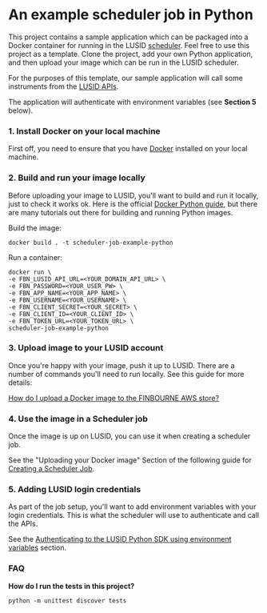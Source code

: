 # An example scheduler job in Python

This project contains a sample application which can be packaged into a Docker container for running in the LUSID [scheduler](https://www.lusid.com/scheduler2/swagger/index.html). Feel free to use this project as a template. Clone the project, add your own Python application, and then upload your image which can be run in the LUSID scheduler. 

For the purposes of this template, our sample application will call some instruments from the [LUSID APIs](https://www.lusid.com/api/swagger/index.html).

The application will authenticate with environment variables (see <b>Section 5</b> below).

### 1. Install Docker on your local machine

First off, you need to ensure that you have [Docker](https://www.docker.com/) installed on your local machine.

### 2. Build and run your image locally

Before uploading your image to LUSID, you'll want to build and run it locally, just to check it works ok. Here is the official [Docker Python guide](https://docs.docker.com/language/python/), but there are many tutorials out there for building and running Python images.

Build the image:

```
docker build . -t scheduler-job-example-python
```

Run a container:

```
docker run \
-e FBN_LUSID_API_URL=<YOUR_DOMAIN_API_URL> \
-e FBN_PASSWORD=<YOUR_USER_PW> \
-e FBN_APP_NAME=<YOUR_APP_NAME> \
-e FBN_USERNAME=<YOUR_USERNAME> \
-e FBN_CLIENT_SECRET=<YOUR_SECRET> \
-e FBN_CLIENT_ID=<YOUR_CLIENT_ID> \
-e FBN_TOKEN_URL=<YOUR_TOKEN_URL> \
scheduler-job-example-python
```

### 3. Upload image to your LUSID account

Once you're happy with your image, push it up to LUSID. There are a number of commands you'll need to run locally. See this guide for more details:

[How do I upload a Docker image to the FINBOURNE AWS store?](https://support.lusid.com/knowledgebase/article/KA-01698/en-us)

### 4. Use the image in a Scheduler job

Once the image is up on LUSID, you can use it when creating a scheduler job.

See the "Uploading your Docker image" Section of the following guide for [Creating a Scheduler Job](https://support.lusid.com/knowledgebase/article/KA-01645/#create-job).

### 5. Adding LUSID login credentials

As part of the job setup, you'll want to add environment variables with your login credentials. This is what the scheduler will use to authenticate and call the APIs.

See the [Authenticating to the LUSID Python SDK using environment variables](https://support.lusid.com/knowledgebase/article/KA-01645/#create-job) section.


### FAQ

<b>How do I run the tests in this project?</b>

```
python -m unittest discover tests
```